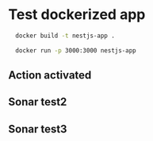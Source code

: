 # Test dockerized app

```bash
  docker build -t nestjs-app .
  
  docker run -p 3000:3000 nestjs-app
```

## Action activated
## Sonar test2
## Sonar test3